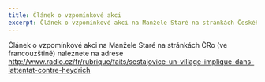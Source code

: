 ```yaml
---
title: Článek o vzpomínkové akci
excerpt: Článek o vzpomínkové akci na Manžele Staré na stránkách Českého rozhlasu ve francouzštině
---
```


Článek o vzpomínkové akci na Manžele Staré na stránkách ČRo (ve francouzštině) naleznete na adrese http://www.radio.cz/fr/rubrique/faits/sestajovice-un-village-implique-dans-lattentat-contre-heydrich